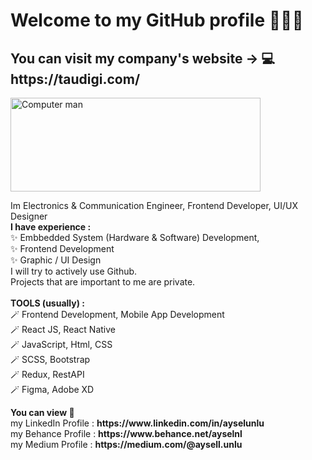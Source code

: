 
# Welcome to my GitHub profile 👩🏼‍💻
<h2> You can visit my company's website -> 💻 https://taudigi.com/ </h2>

 <img src="https://miro.medium.com/max/960/1*eKQmtqPla2M7ozIuUZL83g.gif" alt="Computer man" style="width:400px;height:150px;">
 
 
  <p>
    Im Electronics & Communication Engineer, Frontend Developer, UI/UX Designer <br/> 
    <b>I have experience :</b>
    <br/>
    ✨ Embbedded System (Hardware & Software) Development, <br/>
    ✨ Frontend Development <br/>
    ✨ Graphic / UI Design <br/>
    I will try to actively use Github.
   <br/>
   Projects that are important to me are private.
  <br/>
  <br/>
  <b> TOOLS (usually) : </b><br/>
  🪄 Frontend Development, Mobile App Development <br/>
  🪄 React JS, React Native <br/>
  🪄 JavaScript, Html, CSS <br/>
  🪄 SCSS, Bootstrap <br/>
  🪄 Redux, RestAPI <br/>
  🪄 Figma, Adobe XD <br/>
  
  </p>
<html>
<body>

<p>
  <b>You can view 👀</b>
  <br/>
  my LinkedIn Profile : 
  <b>https://www.linkedin.com/in/ayselunlu </b>
   <br/>
   my Behance Profile : 
  <b>https://www.behance.net/ayselnl </b>
  <br/>
  my Medium Profile : 
  <b>https://medium.com/@aysell.unlu </b>
</p

<img src="programming.gif" alt="Computer man" style="width:48px;height:48px;">

</body>
</html>


<!--
### Hi there 
**aysellunlu/aysellunlu** is a ✨ _special_ ✨ repository because its `README.md` (this file) appears on your GitHub profile.

Here are some ideas to get you started:

- 🔭 I’m currently working on ...
- 🌱 I’m currently learning ...
- 👯 I’m looking to collaborate on ...
- 🤔 I’m looking for help with ...
- 💬 Ask me about ...
- 📫 How to reach me: ...
- 😄 Pronouns: ...
- ⚡ Fun fact: ...
-->

